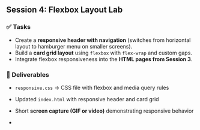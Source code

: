 ## Session 4: Flexbox Layout Lab

### ✅ Tasks

- Create a **responsive header with navigation** (switches from horizontal layout to hamburger menu on smaller screens).
- Build a **card grid layout** using `flexbox` with `flex-wrap` and custom gaps.
- Integrate flexbox responsiveness into the **HTML pages from Session 3**.

### 📂 Deliverables

- `responsive.css` → CSS file with flexbox and media query rules
- Updated `index.html` with responsive header and card grid
- Short **screen capture (GIF or video)** demonstrating responsive behavior

-

